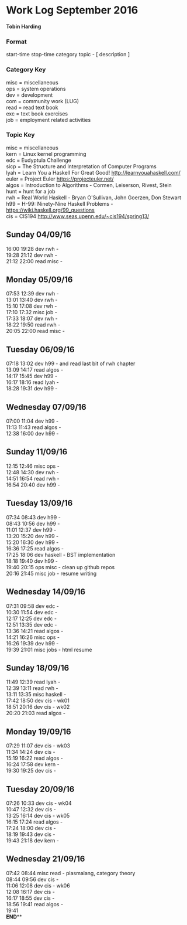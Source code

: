 Work Log September 2016  
=======================  
**Tobin Harding**  
  
### Format #  
start-time stop-time category topic - [ description ]  
  
### Category Key #  
misc = miscellaneous  
ops = system operations    
dev = development    
com = community work (LUG)    
read = read text book  
exc = text book exercises  
job = employment related activities  
  
### Topic Key #  
misc = miscellaneous    
kern = Linux kernel programming  
edc = Eudyptula Challenge  
sicp = The Structure and Interpretation of Computer Programs  
lyah = Learn You a Haskell For Great Good! http://learnyouahaskell.com/  
euler = Project Euler https://projecteuler.net/  
algos = Introduction to Algorithms - Cormen, Leiserson, Rivest, Stein  
hunt = hunt for a job  
rwh = Real World Haskell - Bryan O'Sullivan, John Goerzen, Don Stewart  
h99 = H-99: Ninety-Nine Haskell Problems - https://wiki.haskell.org/99_questions  
cis = CIS194 http://www.seas.upenn.edu/~cis194/spring13/  
  
Sunday 04/09/16  
----------------  
16:00 19:28 dev rwh -   
19:28 21:12 dev rwh -   
21:12 22:00 read misc -   
  
Monday 05/09/16  
----------------  
07:53 12:39 dev rwh -   
13:01 13:40 dev rwh -   
15:10 17:08 dev rwh -   
17:10 17:32 misc job -   
17:33 18:07 dev rwh -   
18:22 19:50 read rwh -   
20:05 22:00 read misc -   
  
Tuesday 06/09/16  
----------------  
07:18 13:02 dev h99 - and read last bit of rwh chapter  
13:09 14:17 read algos -   
14:17 15:45 dev h99 -   
16:17 18:16 read lyah -   
18:28 19:31 dev h99 -   
  
Wednesday 07/09/16  
----------------  
07:00 11:04 dev h99 -   
11:13 11:43 read algos -   
12:38 16:00 dev h99 -  
  
Sunday 11/09/16  
----------------  
12:15 12:46 misc ops -   
12:48 14:30 dev rwh -   
14:51 16:54 read rwh -   
16:54 20:40 dev h99 -   
  
Tuesday 13/09/16  
----------------  
07:34 08:43 dev h99 -   
08:43 10:56 dev h99 -   
11:01 12:37 dev h99 -   
13:20 15:20 dev h99 -   
15:20 16:30 dev h99 -   
16:36 17:25 read algos -   
17:25 18:06 dev haskell - BST implementation  
18:18 19:40 dev h99 -  
19:40 20:15 ops misc - clean up github repos  
20:16 21:45 misc job - resume writing  
  
Wednesday 14/09/16  
----------------  
07:31 09:58 dev edc -   
10:30 11:54 dev edc -   
12:17 12:25 dev edc -   
12:51 13:35 dev edc -   
13:36 14:21 read algos -   
14:21 16:26 misc ops -   
16:26 19:39 dev h99 -   
19:39 21:01 misc jobs - html resume  
  
Sunday 18/09/16  
----------------  
11:49 12:39 read lyah -   
12:39 13:11 read rwh -   
13:11 13:35 misc haskell -   
17:42 18:50 dev cis - wk01  
18:51 20:16 dev cis - wk02  
20:20 21:03 read algos -   
  
Monday 19/09/16  
----------------  
07:29 11:07 dev cis - wk03  
11:34 14:24 dev cis -   
15:19 16:22 read algos -   
16:24 17:58 dev kern -   
19:30 19:25 dev cis -   
  
Tuesday 20/09/16  
----------------  
07:26 10:33 dev cis - wk04  
10:47 12:32 dev cis -   
13:25 16:14 dev cis - wk05  
16:15 17:24 read algos -   
17:24 18:00 dev cis -   
18:19 19:43 dev cis -   
19:43 21:18 dev kern -   
  
Wednesday 21/09/16  
----------------  
07:42 08:44 misc read - plasmalang, category theory  
08:44 09:56 dev cis -   
11:06 12:08 dev cis - wk06  
12:08 16:17 dev cis -   
16:17 18:55 dev cis -   
18:56 19:41 read algos -   
19:41  
******END********  
